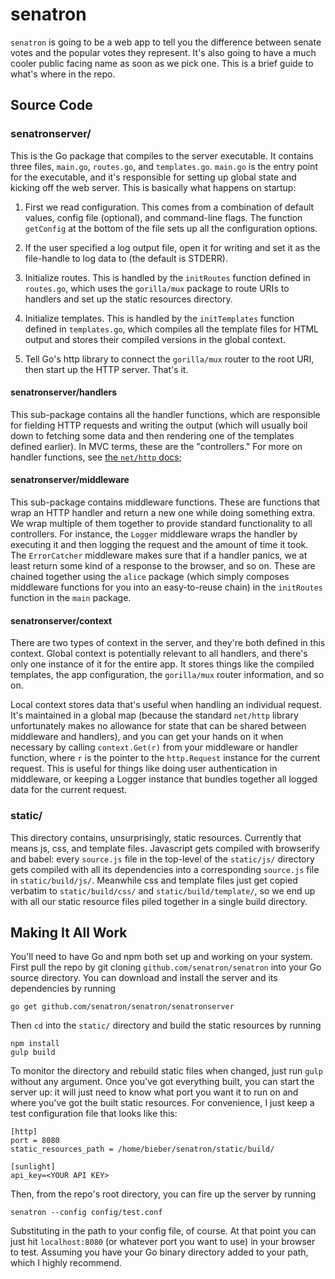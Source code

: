 # senatron

`senatron` is going to be a web app to tell you the difference between
senate votes and the popular votes they represent.  It's also going to
have a much cooler public facing name as soon as we pick one.  This is
a brief guide to what's where in the repo.

## Source Code

### senatronserver/

This is the Go package that compiles to the server executable.  It
contains three files, `main.go`, `routes.go`, and `templates.go`.
`main.go` is the entry point for the executable, and it's responsible
for setting up global state and kicking off the web server.  This is
basically what happens on startup:

1. First we read configuration.  This comes from a combination of
   default values, config file (optional), and command-line flags.
   The function `getConfig` at the bottom of the file sets up all the
   configuration options.

2. If the user specified a log output file, open it for writing and
   set it as the file-handle to log data to (the default is STDERR).

3. Initialize routes.  This is handled by the `initRoutes` function
   defined in `routes.go`, which uses the `gorilla/mux` package to
   route URIs to handlers and set up the static resources directory.

4. Initialize templates.  This is handled by the `initTemplates`
   function defined in `templates.go`, which compiles all the template
   files for HTML output and stores their compiled versions in the
   global context.

5. Tell Go's http library to connect the `gorilla/mux` router to the
   root URI, then start up the HTTP server.  That's it.

#### senatronserver/handlers

This sub-package contains all the handler functions, which are
responsible for fielding HTTP requests and writing the output (which
will usually boil down to fetching some data and then rendering one of
the templates defined earlier).  In MVC terms, these are the
"controllers."  For more on handler functions, see [the `net/http`
docs](https://golang.org/pkg/net/http/);

#### senatronserver/middleware

This sub-package contains middleware functions.  These are functions
that wrap an HTTP handler and return a new one while doing something
extra.  We wrap multiple of them together to provide standard
functionality to all controllers.  For instance, the `Logger`
middleware wraps the handler by executing it and then logging the
request and the amount of time it took.  The `ErrorCatcher` middleware
makes sure that if a handler panics, we at least return some kind of a
response to the browser, and so on.  These are chained together using
the `alice` package (which simply composes middleware functions for
you into an easy-to-reuse chain) in the `initRoutes` function in the
`main` package.

#### senatronserver/context

There are two types of context in the server, and they're both defined
in this context.  Global context is potentially relevant to all
handlers, and there's only one instance of it for the entire app.  It
stores things like the compiled templates, the app configuration, the
`gorilla/mux` router information, and so on.

Local context stores data that's useful when handling an individual
request.  It's maintained in a global map (because the standard
`net/http` library unfortunately makes no allowance for state that can
be shared between middleware and handlers), and you can get your hands
on it when necessary by calling `context.Get(r)` from your middleware
or handler function, where `r` is the pointer to the `http.Request`
instance for the current request.  This is useful for things like
doing user authentication in middleware, or keeping a Logger instance
that bundles together all logged data for the current request.

### static/

This directory contains, unsurprisingly, static resources.  Currently
that means js, css, and template files.  Javascript gets compiled with
browserify and babel: every `source.js` file in the top-level of the
`static/js/` directory gets compiled with all its dependencies into a
corresponding `source.js` file in `static/build/js/`.  Meanwhile css
and template files just get copied verbatim to `static/build/css/` and
`static/build/template/`, so we end up with all our static resource
files piled together in a single build directory.

## Making It All Work

You'll need to have Go and npm both set up and working on your system.
First pull the repo by git cloning `github.com/senatron/senatron` into
your Go source directory.  You can download and install the server and
its dependencies by running

```
go get github.com/senatron/senatron/senatronserver
```

Then `cd` into the `static/` directory and build the static resources
by running

```
npm install
gulp build
```

To monitor the directory and rebuild static files when changed, just
run `gulp` without any argument.  Once you've got everything built,
you can start the server up: it will just need to know what port you
want it to run on and where you've got the built static resources.
For convenience, I just keep a test configuration file that looks like
this:

```
[http]
port = 8080
static_resources_path = /home/bieber/senatron/static/build/

[sunlight]
api_key=<YOUR API KEY>
```

Then, from the repo's root directory, you can fire up the server by
running

```
senatron --config config/test.conf
```

Substituting in the path to your config file, of course.  At that
point you can just hit `localhost:8080` (or whatever port you want to
use) in your browser to test.  Assuming you have your Go binary
directory added to your path, which I highly recommend.
